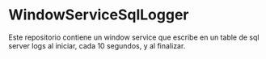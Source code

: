 # WindowServiceSqlLogger
Este repositorio contiene un window service que escribe en un table de sql server logs al iniciar, cada 10 segundos, y al finalizar.
